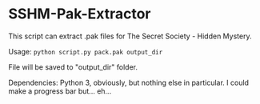 # SSHM-Pak-Extractor

This script can extract .pak files for The Secret Society - Hidden Mystery.

Usage: ```python script.py pack.pak output_dir```

File will be saved to "output_dir" folder.

Dependencies: Python 3, obviously, but nothing else in particular. I could make a progress bar but... eh...
